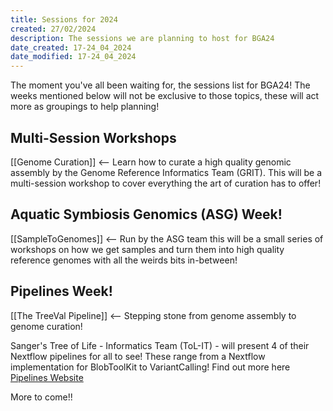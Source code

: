 ```yaml
---
title: Sessions for 2024
created: 27/02/2024
description: The sessions we are planning to host for BGA24
date_created: 17-24_04_2024
date_modified: 17-24_04_2024
---
```


The moment you've all been waiting for, the sessions list for BGA24! The weeks mentioned below will not be exclusive to those topics, these will act more as groupings to help planning!


## Multi-Session Workshops

[[Genome Curation]] <-- Learn how to curate a high quality genomic assembly by the Genome Reference Informatics Team (GRIT). This will be a multi-session workshop to cover everything the art of curation has to offer!

## Aquatic Symbiosis Genomics (ASG) Week!
[[SampleToGenomes]] <-- Run by the ASG team this will be a small series of workshops on how we get samples and turn them into high quality reference genomes with all the weirds bits in-between!

## Pipelines Week!
[[The TreeVal Pipeline]] <-- Stepping stone from genome assembly to genome curation!

Sanger's Tree of Life - Informatics Team (ToL-IT) - will present 4 of their Nextflow pipelines for all to see! These range from a Nextflow implementation for BlobToolKit to VariantCalling! Find out more here [Pipelines Website](https://pipelines.tol.sanger.ac.uk/pipelines)

More to come!!